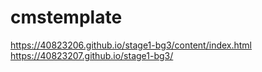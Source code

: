 # cmstemplate
https://40823206.github.io/stage1-bg3/content/index.html
https://40823207.github.io/stage1-bg3/

